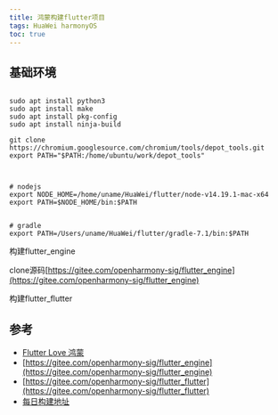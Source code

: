 ```yaml
---
title: 鸿蒙构建flutter项目
tags: HuaWei harmonyOS
toc: true
---
```









## 基础环境

```shell

sudo apt install python3
sudo apt install make
sudo apt install pkg-config
sudo apt install ninja-build

git clone https://chromium.googlesource.com/chromium/tools/depot_tools.git
export PATH="$PATH:/home/ubuntu/work/depot_tools"



# nodejs
export NODE_HOME=/home/uname/HuaWei/flutter/node-v14.19.1-mac-x64
export PATH=$NODE_HOME/bin:$PATH


# gradle
export PATH=/Users/uname/HuaWei/flutter/gradle-7.1/bin:$PATH

```



构建flutter_engine

clone源码[https://gitee.com/openharmony-sig/flutter_engine](https://gitee.com/openharmony-sig/flutter_engine)




构建flutter_flutter



## 参考

- [Flutter Love 鸿蒙](https://juejin.cn/post/7281948788483489804)
- [https://gitee.com/openharmony-sig/flutter_engine](https://gitee.com/openharmony-sig/flutter_engine)
- [https://gitee.com/openharmony-sig/flutter_flutter](https://gitee.com/openharmony-sig/flutter_flutter)
- [每日构建地址](http://ci.openharmony.cn/workbench/cicd/dailybuild/dailylist)

